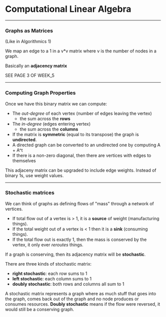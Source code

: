 # Computational Linear Algebra
---

### Graphs as Matrices

(Like in Algorithmics 1)

We map an edge to a 1 in a v*v matrix where v is the number of nodes in a graph.

Basically an **adjacency matrix**

SEE PAGE 3 OF WEEK_5

---
### Computing Graph Properties

Once we have this binary matrix we can compute:
- The *out-degree* of each vertex (number of edges leaving the vertex)
    - the sum across the **rows**
- The *in-degree* (edges entering vertex)
    - the sum across the **columns**
- If the matrix is **symmetric** (equal to its transpose) the graph is **undirected**.
- A directed graph can be converted to an undirected one by computing A + A^t 
- If there is a non-zero diagonal, then there are vertices with edges to themselves

This adjaceny matrix can be upgraded to include edge weights. Instead of binary 1s, use weight values.

---
### Stochastic matrices

We can think of graphs as defining flows of "mass" through a network of vertices.

- If total flow out of a vertex is > 1, it is a **source** of weight (manufacturing things). 
- If the total weight out of a vertex is < 1 then it is a **sink** (consuming things).
- If the total flow out is exactly 1, then the mass is conserved by the vertex, it only ever *reroutes* things.

If a graph is conserving, then its adjacency matrix will be **stochastic**.

There are three kinds of stochastic matrix:
- **right stochastic**: each row sums to 1
- **left stochastic**: each column sums to 1
- **doubly stochastic**: both rows and columns all sum to 1

A stochastic matrix represents a graph where as much stuff that goes into the graph, comes back out of the graph and no node produces or consumes resources. **Doubly stochastic** means if the flow were reversed, it would still be a conserving graph.

